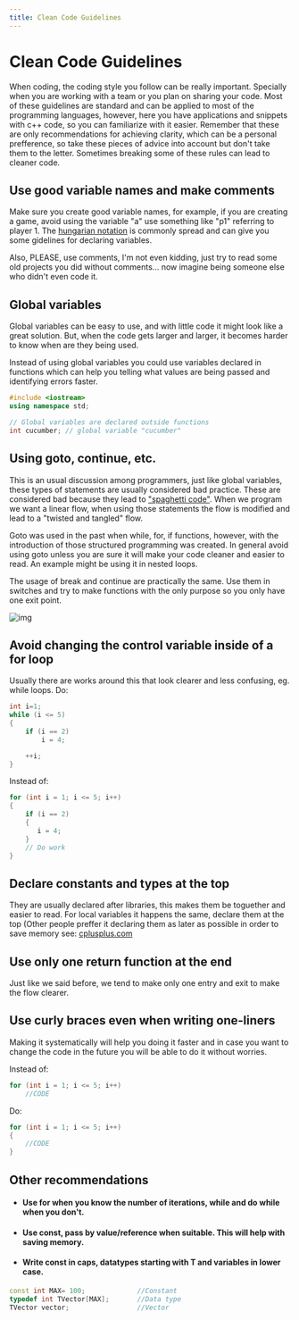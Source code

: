 ```yaml
---
title: Clean Code Guidelines
---
```


# Clean Code Guidelines

When coding, the coding style you follow can be really important. Specially when you are working with a team or you plan on sharing your 
code.
Most of these guidelines are standard and can be applied to most of the programming languages, however, here you have applications and 
snippets with c++ code, so you can familiarize with it easier.
Remember that these are only recommendations for achieving clarity, which can be a personal prefference, so take these pieces of advice 
into account but don't take them to the letter. Sometimes breaking some of these rules can lead to cleaner code.

## Use good variable names and make comments

Make sure you create good variable names, for example, if you are creating a game, avoid using the variable "a" use something like "p1" referring to player 1. The [hungarian notation](https://en.wikipedia.org/wiki/Hungarian_notation) is commonly spread and can give you some gidelines for declaring variables.

Also, PLEASE, use comments, I'm not even kidding, just try to read some old projects you did without comments... now imagine being someone else who didn't even code it.

## Global variables

Global variables can be easy to use, and with little code it might look like a great solution. But, when the code gets larger and larger, it becomes harder to know when are they being used.

Instead of using global variables you could use variables declared in functions which can help you telling what values are being passed 
and identifying errors faster.

```cpp
#include <iostream>
using namespace std;

// Global variables are declared outside functions
int cucumber; // global variable "cucumber"
```

## Using goto, continue, etc.

This is an usual discussion among programmers, just like global variables, these types of statements are usually considered bad practice.
These are considered bad because they lead to ["spaghetti code"](https://en.wikipedia.org/wiki/Spaghetti_code). When we program we want a
linear flow, when using those statements the flow is modified and lead to a "twisted and tangled" flow.

Goto was used in the past when while, for, if functions, however, with the introduction of those structured programming was created.
In general avoid using goto unless you are sure it will make your code cleaner and easier to read. An example might be using it in nested loops.

The usage of break and continue are practically the same. Use them in switches and try to make functions with the only purpose so you only have one exit point.

![img](https://imgs.xkcd.com/comics/goto.png)

## Avoid changing the control variable inside of a for loop

Usually there are works around this that look clearer and less confusing, eg. while loops.
Do:
```cpp
int i=1;
while (i <= 5)
{
    if (i == 2)
        i = 4;

    ++i;
}
```

Instead of:
```cpp
for (int i = 1; i <= 5; i++)
{
    if (i == 2)
    {
       i = 4;
    }
    // Do work
}
```

## Declare constants and types at the top

They are usually declared after libraries, this makes them be toguether and easier to read.
For local variables it happens the same, declare them at the top (Other people preffer it declaring them as later as possible in order to save memory see: [cplusplus.com](http://www.cplusplus.com/forum/general/33612/)

## Use only one return function at the end

Just like we said before, we tend to make only one entry and exit to make the flow clearer.

## Use curly braces even when writing one-liners

Making it systematically will help you doing it faster and in case you want to change the code in the future you will be able to do it without worries.

Instead of:
```cpp
for (int i = 1; i <= 5; i++)
    //CODE
```

Do:
```cpp
for (int i = 1; i <= 5; i++)
{
    //CODE
}
```
## Other recommendations

* #### Use for when you know the number of iterations, while and do while when you don't.

* #### Use const, pass by value/reference when suitable. This will help with saving memory.

* #### Write const in caps, datatypes starting with T and variables in lower case.

```cpp
const int MAX= 100;             //Constant
typedef int TVector[MAX];       //Data type
TVector vector;                 //Vector
```
